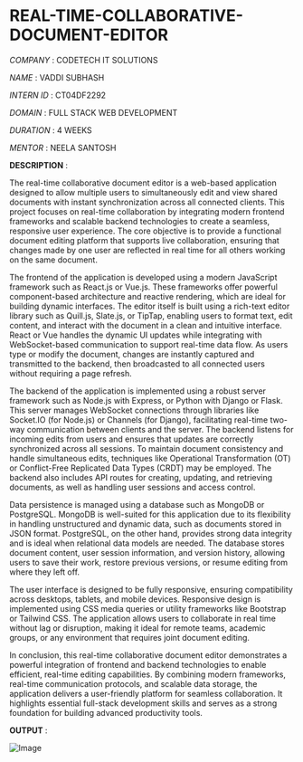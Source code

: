 # REAL-TIME-COLLABORATIVE-DOCUMENT-EDITOR

*COMPANY*    :     CODETECH IT SOLUTIONS

*NAME*       :     VADDI SUBHASH

*INTERN ID*  :     CT04DF2292

*DOMAIN*     :     FULL STACK WEB DEVELOPMENT

*DURATION*   :     4 WEEKS

*MENTOR*     :     NEELA SANTOSH

**DESCRIPTION**    :  

The real-time collaborative document editor is a web-based application designed to allow multiple users to simultaneously edit and view shared documents with instant synchronization across all connected clients. This project focuses on real-time collaboration by integrating modern frontend frameworks and scalable backend technologies to create a seamless, responsive user experience. The core objective is to provide a functional document editing platform that supports live collaboration, ensuring that changes made by one user are reflected in real time for all others working on the same document.

The frontend of the application is developed using a modern JavaScript framework such as React.js or Vue.js. These frameworks offer powerful component-based architecture and reactive rendering, which are ideal for building dynamic interfaces. The editor itself is built using a rich-text editor library such as Quill.js, Slate.js, or TipTap, enabling users to format text, edit content, and interact with the document in a clean and intuitive interface. React or Vue handles the dynamic UI updates while integrating with WebSocket-based communication to support real-time data flow. As users type or modify the document, changes are instantly captured and transmitted to the backend, then broadcasted to all connected users without requiring a page refresh.

The backend of the application is implemented using a robust server framework such as Node.js with Express, or Python with Django or Flask. This server manages WebSocket connections through libraries like Socket.IO (for Node.js) or Channels (for Django), facilitating real-time two-way communication between clients and the server. The backend listens for incoming edits from users and ensures that updates are correctly synchronized across all sessions. To maintain document consistency and handle simultaneous edits, techniques like Operational Transformation (OT) or Conflict-Free Replicated Data Types (CRDT) may be employed. The backend also includes API routes for creating, updating, and retrieving documents, as well as handling user sessions and access control.

Data persistence is managed using a database such as MongoDB or PostgreSQL. MongoDB is well-suited for this application due to its flexibility in handling unstructured and dynamic data, such as documents stored in JSON format. PostgreSQL, on the other hand, provides strong data integrity and is ideal when relational data models are needed. The database stores document content, user session information, and version history, allowing users to save their work, restore previous versions, or resume editing from where they left off.

The user interface is designed to be fully responsive, ensuring compatibility across desktops, tablets, and mobile devices. Responsive design is implemented using CSS media queries or utility frameworks like Bootstrap or Tailwind CSS. The application allows users to collaborate in real time without lag or disruption, making it ideal for remote teams, academic groups, or any environment that requires joint document editing.

In conclusion, this real-time collaborative document editor demonstrates a powerful integration of frontend and backend technologies to enable efficient, real-time editing capabilities. By combining modern frameworks, real-time communication protocols, and scalable data storage, the application delivers a user-friendly platform for seamless collaboration. It highlights essential full-stack development skills and serves as a strong foundation for building advanced productivity tools.

**OUTPUT**    :

![Image](https://github.com/user-attachments/assets/fd50ab30-fc63-4775-9713-9c5f45b9856c)
